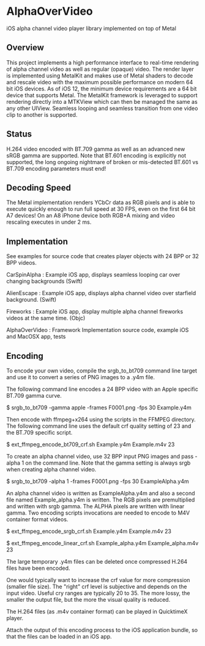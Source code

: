 # AlphaOverVideo

iOS alpha channel video player library implemented on top of Metal

## Overview

This project implements a high performance interface to real-time rendering of alpha channel video as well as regular (opaque) video. The render layer is implemented using MetalKit and makes use of Metal shaders to decode and rescale video with the maximum possible performance on modern 64 bit iOS devices. As of iOS 12, the minimum device requirements are a 64 bit device that supports Metal. The MetalKit framework is leveraged to support rendering directly into a MTKView which can then be managed the same as any other UIView. Seamless looping and seamless transition from one video clip to another is supported.

## Status

H.264 video encoded with BT.709 gamma as well as an advanced new sRGB gamma are supported. Note that BT.601 encoding is explicitly not supported, the long ongoing nightmare of broken or mis-detected BT.601 vs BT.709 encoding parameters must end!

## Decoding Speed

The Metal implementation renders YCbCr data as RGB pixels and is able to execute quickly enough to run full speed at 30 FPS, even on the first 64 bit A7 devices! On an A8 iPhone device both RGB+A mixing and video rescaling executes in under 2 ms.

## Implementation

See examples for source code that creates player objects with 24 BPP or 32 BPP videos.

CarSpinAlpha : Example iOS app, displays seamless looping car over changing backgrounds (Swift)

AlienEscape :  Example iOS app, displays alpha channel video over starfield background. (Swift)

Fireworks : Example iOS app, display multiple alpha channel fireworks videos at the same time. (Objc)

AlphaOverVideo : Framework Implementation source code, example iOS and MacOSX app, tests

## Encoding

To encode your own video, compile the srgb_to_bt709 command line target and use it to convert a series of PNG images to a .y4m file.

The following command line encodes a 24 BPP video with an Apple specific BT.709 gamma curve.

$ srgb_to_bt709 -gamma apple -frames F0001.png -fps 30 Example.y4m

Then encode with ffmpeg+x264 using the scripts in the FFMPEG directory. The following command line uses the default crf quality setting of 23 and the BT.709 specific script.

$ ext_ffmpeg_encode_bt709_crf.sh Example.y4m Example.m4v 23

To create an alpha channel video, use 32 BPP input PNG images and pass -alpha 1 on the command line. Note that the gamma setting is always srgb when creating alpha channel video.

$ srgb_to_bt709 -alpha 1 -frames F0001.png -fps 30 ExampleAlpha.y4m

An alpha channel video is written as ExampleAlpha.y4m and also a second file named Example_alpha.y4m is written. The RGB pixels are premultiplied and written with srgb gamma. The ALPHA pixels are written with linear gamma. Two encoding scripts invocations are needed to encode to M4V container format videos.

$ ext_ffmpeg_encode_srgb_crf.sh Example.y4m Example.m4v 23

$ ext_ffmpeg_encode_linear_crf.sh Example_alpha.y4m Example_alpha.m4v 23

The large temporary .y4m files can be deleted once compressed H.264 files have been encoded.

One would typically want to increase the crf value for more compression (smaller file size). The "right" crf level is subjective and depends on the input video. Useful cry ranges are typically 20 to 35. The more lossy, the smaller the output file, but the more the visual quality is reduced.

The H.264 files (as .m4v container format) can be played in QuicktimeX player.

Attach the output of this encoding process to the iOS application bundle, so that the files can be loaded in an iOS app.
